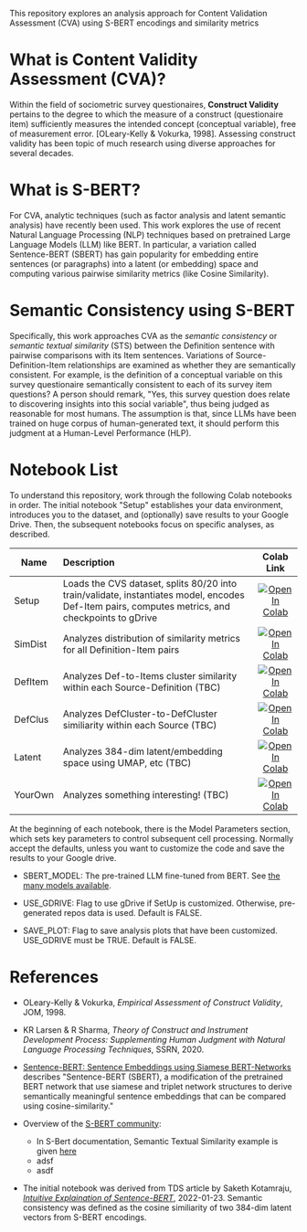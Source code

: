 This repository explores an analysis approach for Content Validation Assessment (CVA) using S-BERT encodings and similarity metrics

# What is Content Validity Assessment (CVA)?

Within the field of sociometric survey questionaires, **Construct Validity** pertains to the degree to which the measure of a construct (questionaire item) sufficiently measures the intended concept (conceptual variable), free of measurement error. [OLeary-Kelly & Vokurka, 1998]. Assessing construct validity has been topic of much research using diverse approaches for several decades. 


# What is S-BERT? 

For CVA, analytic techniques (such as factor analysis and latent semantic analysis) have recently been used. This work explores the use of recent Natural Language Processing (NLP) techniques based on pretrained Large Language Models (LLM) like BERT. In particular, a variation called Sentence-BERT (SBERT) has gain popularity for embedding entire sentences (or paragraphs) into a latent (or embedding) space and computing various pairwise similarity metrics (like Cosine Similarity). 

# Semantic Consistency using S-BERT

Specifically, this work approaches CVA as the _semantic consistency_ or _semantic textual similarity_ (STS) between the Definition sentence with pairwise comparisons with its Item sentences. Variations of Source-Definition-Item relationships are examined as whether they are semantically consistent. For example, is the definition of a conceptual variable on this survey questionaire semantically consistent to each of its survey item questions? A person should remark, "Yes, this survey question does relate to discovering insights into this social variable", thus being judged as reasonable for most humans. The assumption is that, since LLMs have been trained on huge corpus of human-generated text, it should perform this judgment at a Human-Level Performance (HLP). 

# Notebook List

To understand this repository, work through the following Colab notebooks in order. The initial notebook "Setup" establishes your data environment, introduces you to the dataset, and (optionally) save results to your Google Drive. Then, the subsequent notebooks focus on specific analyses, as described. 

| Name | Description    | Colab Link |
| -----| :-----------  | :--------: |
| Setup | Loads the CVS dataset, splits 80/20 into train/validate, instantiates model, encodes Def-Item pairs, computes metrics, and checkpoints to gDrive | <a href="https://colab.research.google.com/github/Hackathorn/CVA-SBERT/blob/main/notebooks/CVA-using-SBERT-Setup.ipynb"><img src="https://colab.research.google.com/assets/colab-badge.svg" alt="Open In Colab"></a> |
| SimDist | Analyzes distribution of similarity metrics for all Definition-Item pairs | <a href="https://colab.research.google.com/github/Hackathorn/CVA-SBERT/blob/main/notebooks/CVA-using-SBERT-SimDist.ipynb"><img src="https://colab.research.google.com/assets/colab-badge.svg" alt="Open In Colab"></a> |
| DefItem | Analyzes Def-to-Items cluster similarity within each Source-Definition (TBC) | <a href="https://colab.research.google.com/github/Hackathorn/CVA-SBERT/blob/main/notebooks/CVA-using-SBERT-DefItem.ipynb"><img src="https://colab.research.google.com/assets/colab-badge.svg" alt="Open In Colab"></a> |
| DefClus | Analyzes DefCluster-to-DefCluster similiarity within each Source (TBC) | <a href="https://colab.research.google.com/github/Hackathorn/CVA-SBERT/blob/main/notebooks/CVA-using-SBERT-DefClus.ipynb"><img src="https://colab.research.google.com/assets/colab-badge.svg" alt="Open In Colab"></a> |
| Latent | Analyzes 384-dim latent/embedding space using UMAP, etc (TBC) | <a href="https://colab.research.google.com/github/Hackathorn/CVA-SBERT/blob/main/notebooks/CVA-using-SBERT-Latent.ipynb"><img src="https://colab.research.google.com/assets/colab-badge.svg" alt="Open In Colab"></a> |
| YourOwn | Analyzes something interesting! (TBC) | <a href="https://colab.research.google.com/github/Hackathorn/CVA-SBERT/blob/main/notebooks/CVA-using-SBERT-YourOwn.ipynb"><img src="https://colab.research.google.com/assets/colab-badge.svg" alt="Open In Colab"></a> |

At the beginning of each notebook, there is the Model Parameters section, which sets key parameters to control subsequent cell processing. Normally accept the defaults, unless you want to customize the code and save the results to your Google drive. 

- SBERT_MODEL: The pre-trained LLM fine-tuned from BERT. See [the many models available](https://huggingface.co/models?pipeline_tag=sentence-similarity&sort=downloads).

- USE_GDRIVE: Flag to use gDrive if SetUp is customized. Otherwise, pre-generated repos data is used. Default is FALSE.

- SAVE_PLOT: Flag to save analysis plots that have been customized. USE_GDRIVE must be TRUE. Default is FALSE.

# References

- OLeary-Kelly & Vokurka, _Empirical Assessment of Construct Validity_, JOM, 1998.
- KR Larsen & R Sharma, _Theory of Construct and Instrument Development Process: Supplementing Human Judgment with Natural Language Processing Techniques_, SSRN, 2020.
  
- [Sentence-BERT: Sentence Embeddings using Siamese BERT-Networks](https://arxiv.org/abs/1908.10084) describes "Sentence-BERT (SBERT), a modification of the pretrained BERT network that use siamese and triplet network structures to derive semantically meaningful sentence embeddings that can be compared using cosine-similarity."

- Overview of the [S-BERT community](https://www.sbert.net/):

  - In S-Bert documentation, Semantic Textual Similarity example is given [here](https://www.sbert.net/docs/usage/semantic_textual_similarity.html)
  - adsf
  - asdf

- The initial notebook was derived from TDS article by Saketh Kotamraju, [_Intuitive Explaination of Sentence-BERT_](https://towardsdatascience.com/an-intuitive-explanation-of-sentence-bert-1984d144a868), 2022-01-23. Semantic consistency was defined as the cosine similiarity of two 384-dim latent vectors from S-BERT encodings. 

